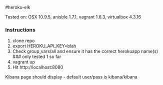 #heroku-elk

Tested on: OSX 10.9.5, anisble 1.7.1, vagrant 1.6.3, virtualbox 4.3.16

### Instructions

1. clone repo
2. export HEROKU_API_KEY=blah
3. Check group_vars/all and ensure it has the correct herokuapp name(s) ### only tested 1 so far
4. vagrant up
5. Hit http://localhost:8080

Kibana page should display - default user/pass is kibana/kibana